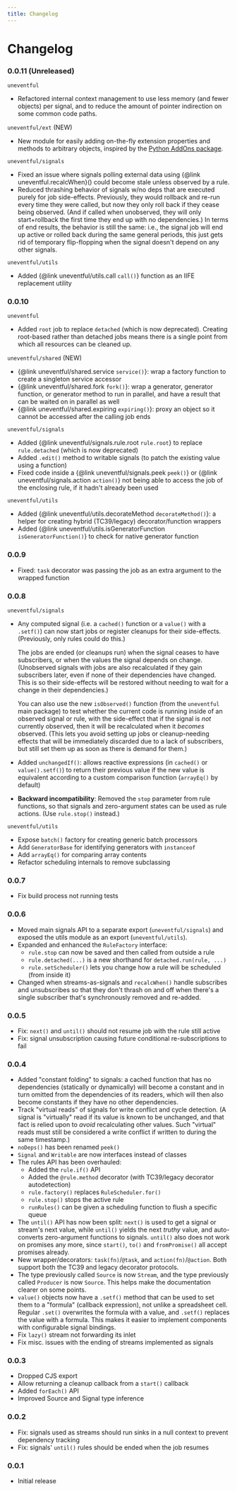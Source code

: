 ```yaml
---
title: Changelog
---
```

# Changelog

### 0.0.11 (Unreleased)

`uneventful`
- Refactored internal context management to use less memory (and fewer objects) per signal, and to reduce the amount of pointer indirection on some common code paths.

`uneventful/ext` (NEW)
- New module for easily adding on-the-fly extension properties and methods to arbitrary objects, inspired by the [Python AddOns package](https://pypi.org/project/AddOns/).

`uneventful/signals`
- Fixed an issue where signals polling external data using {@link uneventful.recalcWhen}() could become stale unless observed by a rule.
- Reduced thrashing behavior of signals w/no deps that are executed purely for job side-effects. Previously, they would rollback and re-run every time they were called, but now they only roll back if they cease being observed.  (And if called when unobserved, they will only start+rollback the first time they end up with no dependencies.)  In terms of end results, the behavior is still the same: i.e., the signal job will end up active or rolled back during the same general periods, this just gets rid of temporary flip-flopping when the signal doesn't depend on any other signals.

`uneventful/utils`
- Added {@link uneventful/utils.call `call()`} function as an IIFE replacement utility

### 0.0.10

`uneventful`
  - Added `root` job to replace `detached` (which is now deprecated).  Creating root-based rather than detached jobs means there is a single point from which all resources can be cleaned up.

`uneventful/shared` (NEW)
  - {@link uneventful/shared.service `service()`}: wrap a factory function to create a singleton service accessor
  - {@link uneventful/shared.fork `fork()`}: wrap a generator, generator function, or generator method to run in parallel, and have a result that can be waited on in parallel as well
  - {@link uneventful/shared.expiring `expiring()`}: proxy an object so it cannot be accessed after the calling job ends

`uneventful/signals`
  - Added {@link uneventful/signals.rule.root `rule.root`} to replace `rule.detached` (which is now deprecated)
  - Added `.edit()` method to writable signals (to patch the existing value using a function)
  - Fixed code inside a {@link uneventful/signals.peek `peek()`} or {@link uneventful/signals.action `action()`} not being able to access the job of the enclosing rule, if it hadn't already been used

`uneventful/utils`
  - Added {@link uneventful/utils.decorateMethod `decorateMethod()`}: a helper for creating hybrid (TC39/legacy) decorator/function wrappers
  - Added {@link uneventful/utils.isGeneratorFunction `isGeneratorFunction()`} to check for native generator function

### 0.0.9

- Fixed: `task` decorator was passing the job as an extra argument to the wrapped function

### 0.0.8

`uneventful/signals`
- Any computed signal (i.e. a `cached()` function or a `value()` with a `.setf()`) can now start jobs or register cleanups for their side-effects.  (Previously, only rules could do this.)

  The jobs are ended (or cleanups run) when the signal ceases to have subscribers, or when the values the signal depends on change. (Unobserved signals with jobs are also recalculated if they gain subscribers later, even if none of their dependencies have changed.  This is so their side-effects will be restored without needing to wait for a change in their dependencies.)

  You can also use the new `isObserved()` function (from the `uneventful` main package) to test whether the current code is running inside of an observed signal or rule, with the side-effect that if the signal is *not* currently observed, then it will be recalculated when it *becomes* observed.  (This lets you avoid setting up jobs or cleanup-needing effects that will be immediately discarded due to a lack of subscribers, but still set them up as soon as there is demand for them.)

- Added `unchangedIf()`: allows reactive expressions (in `cached()` or `value().setf()`) to return their previous value if the new value is equivalent according to a custom comparison function (`arrayEq()` by default)
- **Backward incompatibility**: Removed the `stop` parameter from rule functions, so that signals and zero-argument states can be used as rule actions.  (Use `rule.stop()` instead.)

`uneventful/utils`
  - Expose `batch()` factory for creating generic batch processors
  - Add `GeneratorBase` for identifying generators with `instanceof`
  - Add `arrayEq()` for comparing array contents
- Refactor scheduling internals to remove subclassing

### 0.0.7

- Fix build process not running tests

### 0.0.6

- Moved main signals API to a separate export (`uneventful/signals`) and exposed the utils module as an export (`uneventful/utils`).
- Expanded and enhanced the `RuleFactory` interface:
  - `rule.stop` can now be saved and then called from outside a rule
  - `rule.detached(...)` is a new shorthand for `detached.run(rule, ...)`
  - `rule.setScheduler()` lets you change how a rule will be scheduled (from inside it)
- Changed when streams-as-signals and `recalcWhen()` handle subscribes and unsubscribes so that they don't thrash on and off when there's a single subscriber that's synchronously removed and re-added.

### 0.0.5

- Fix: `next()` and `until()` should not resume job with the rule still active
- Fix: signal unsubscription causing future conditional re-subscriptions to fail

### 0.0.4

- Added "constant folding" to signals: a cached function that has no dependencies (statically or dynamically) will become a constant and in turn omitted from the dependencies of its readers, which will then also become constants if they have no other dependencies.
- Track "virtual reads" of signals for write conflict and cycle detection.  (A signal is "virtually" read if its value is known to be unchanged, and that fact is relied upon to *avoid* recalculating other values.  Such "virtual" reads must still be considered a write conflict if written to during the same timestamp.)
- `noDeps()` has been renamed `peek()`
- `Signal` and `Writable` are now interfaces instead of classes
- The rules API has been overhauled:
    - Added the `rule.if()` API
    - Added the `@rule.method` decorator (with TC39/legacy decorator autodetection)
    - `rule.factory()` replaces `RuleScheduler.for()`
    - `rule.stop()` stops the active rule
    - `runRules()` can be given a scheduling function to flush a specific queue
- The `until()` API has now been split: `next()` is used to get a signal or stream's next value, while `until()` yields the next *truthy* value, and auto-converts zero-argument functions to signals.  `until()` also does not work on promises any more, since `start()`, `to()` and `fromPromise()` all accept promises already.
- New wrapper/decorators: `task(fn)`/`@task`,  and `action(fn)`/`@action`.  Both support both the TC39 and legacy decorator protocols.
- The type previously called `Source` is now `Stream`, and the type previously called `Producer` is now `Source`.  This helps make the documentation clearer on some points.
- `value()` objects now have a `.setf()` method that can be used to set them to a "formula" (callback expression), not unlike a spreadsheet cell.  Regular `.set()` overwrites the formula with a value, and `.setf()` replaces the value with a formula.  This makes it easier to implement components with configurable signal bindings.
- Fix `lazy()` stream not forwarding its inlet
- Fix misc. issues with the ending of streams implemented as signals

### 0.0.3

- Dropped CJS export
- Allow returning a cleanup callback from a `start()` callback
- Added `forEach()` API
- Improved Source and Signal type inference

### 0.0.2

- Fix: signals used as streams should run sinks in a null context to prevent dependency tracking
- Fix: signals' `until()` rules should be ended when the job resumes

### 0.0.1

- Initial release

